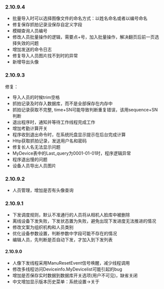 
### 2.10.9.4
- 批量导入时可以选择图像文件的命名方式：以姓名命名或者以编号命名
- 修复保存抓拍记录没保存自定义字段
- 模糊查询人员编号
- 修改人员批量操作的逻辑，需要点+号，加入批量操作，解决翻页后前一页选择失效的问题
- 增加发送的命令日志
- 修复导入人员图片找不到时的异常
- 新增导出头像

### 2.10.9.3
修复：
- 导入人员的时候trim空格
- 抓拍记录及时存入数据库，而不是全部保存在内存中
- 抓拍记录获取不完整, time+SN可能导致判断重复错误，该用sequence+SN判断
- 退出程序时，通知并等待工作线程完成工作
- 增加考勤计算开关
- 程序收到退出命令时，在系统托盘显示提示在后台完成计算
- Http获取抓拍记录，发送用户名和密码
- 修复长人名无法显示问题
- MyDevice表中的Last_query为0001-01-01时，程序逻辑异常
- 程序退出慢的问题
- 设备人员导出人员图片

### 2.10.9.2
- 人员管理，增加是否有头像查询

### 2.10.9.1
- 下发调度规则，默认不准通行的人员将从相机人脸库中被删除
- 离线设备下发失败，下发状态置为失败，避免出现下发进度无法推进的情况
- 修改文案为组织机构和人员类别
- 优化设备参数设置，判断参数中字段可能不存在的情况
- 编辑人员，先判断是否自动下发，才加入到下发列表

#### 2.10.9.0
- 人像下发线程采用ManuResetEvent信号唤醒，减少线程调用
- 修改多线程访问Deviceinfo.MyDevicelist可能引起的bug
- 增加是否保存实时数据到数据库开关选项(用户不可见)，缺省关闭
- 中文增加显示版本历史菜单：系统设置->关于

